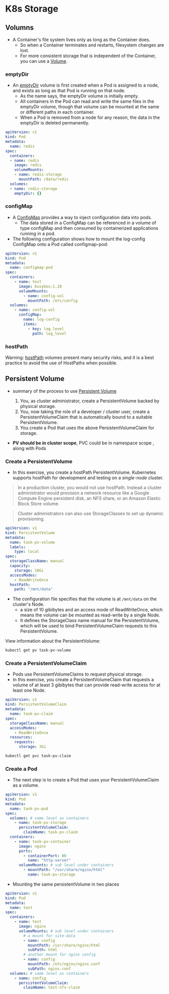 
# K8s Storage

## Volumns

- A Container's file system lives only as long as the Container does. 
    - So when a Container terminates and restarts, filesystem changes are lost. 
    - For more consistent storage that is independent of the Container, you can use a [Volume](https://kubernetes.io/docs/concepts/storage/volumes/).


### emptyDir

- An [emptyDir](https://kubernetes.io/docs/concepts/storage/volumes/#emptydir) volume is first created when a Pod is assigned to a node, and exists as long as that Pod is running on that node. 
    - As the name says, the emptyDir volume is initially empty. 
    - All containers in the Pod can read and write the same files in the emptyDir volume, though that volume can be mounted at the same or different paths in each container. 
    - When a Pod is removed from a node for any reason, the data in the emptyDir is deleted permanently.


```yaml
apiVersion: v1
kind: Pod
metadata:
  name: redis
spec:
  containers:
  - name: redis
    image: redis
    volumeMounts:
    - name: redis-storage
      mountPath: /data/redis
  volumes:
  - name: redis-storage
    emptyDir: {}
```

### configMap

- A [ConfigMap](https://kubernetes.io/docs/concepts/storage/volumes/#configmap) provides a way to inject configuration data into pods. 
    - The data stored in a ConfigMap can be referenced in a volume of type configMap and then consumed by containerized applications running in a pod.
- The following configuration shows how to mount the log-config ConfigMap onto a Pod called configmap-pod:


```yaml
apiVersion: v1
kind: Pod
metadata:
  name: configmap-pod
spec:
  containers:
    - name: test
      image: busybox:1.28
      volumeMounts:
        - name: config-vol
          mountPath: /etc/config
  volumes:
    - name: config-vol
      configMap:
        name: log-config
        items:
          - key: log_level
            path: log_level
```


### hostPath

Warning: [hostPath](https://kubernetes.io/docs/concepts/storage/volumes/#hostpath) volumes present many security risks,  and it is a best practice to avoid the use of HostPaths when possible.


## Persistent Volume

- summary of the process to use [Persistent Volume](https://kubernetes.io/docs/concepts/storage/persistent-volumes/)
    1. You, as cluster administrator, create a PersistentVolume backed by physical storage.
    2. You, now taking the role of a developer / cluster user, create a PersistentVolumeClaim that is automatically bound to a suitable PersistentVolume.
    3. You create a Pod that uses the above PersistentVolumeClaim for storage.


- **PV should be in cluster scope**,  PVC could be in namespace scope , along with Pods

### Create a PersistentVolume

- In this exercise, you create a hostPath PersistentVolume.  Kubernetes supports hostPath for development and testing on a *single-node* cluster. 

> In a production cluster, you would not use hostPath. Instead a cluster administrator would provision a network resource like a Google Compute Engine persistent disk, an NFS share, or an Amazon Elastic Block Store volume.

> Cluster administrators can also use StorageClasses to set up dynamic provisioning.

```yaml
apiVersion: v1
kind: PersistentVolume
metadata:
  name: task-pv-volume
  labels:
    type: local
spec:
  storageClassName: manual
  capacity:
    storage: 10Gi
  accessModes:
    - ReadWriteOnce
  hostPath:
    path: "/mnt/data"
```

- The configuration file specifies that the volume is at `/mnt/data` on the cluster's Node. 
    - a size of 10 gibibytes and an access mode of ReadWriteOnce, which means the volume can be mounted as read-write by a single Node.
    - It defines the StorageClass name manual for the PersistentVolume, which will be used to bind PersistentVolumeClaim requests to this PersistentVolume.


View information about the PersistentVolume:


```bash
kubectl get pv task-pv-volume
```


### Create a PersistentVolumeClaim

- Pods use PersistentVolumeClaims to request physical storage.
- In this exercise, you create a PersistentVolumeClaim that requests a volume of at least 3 gibibytes that can provide read-write access for at least one Node.

```yaml
apiVersion: v1
kind: PersistentVolumeClaim
metadata:
  name: task-pv-claim
spec:
  storageClassName: manual
  accessModes:
    - ReadWriteOnce
  resources:
    requests:
      storage: 3Gi
```

```bash
kubectl get pvc task-pv-claim
```


### Create a Pod

- The next step is to create a Pod that uses your PersistentVolumeClaim as a volume.

```yaml
apiVersion: v1
kind: Pod
metadata:
  name: task-pv-pod
spec:
  volumes: # same level as containers
    - name: task-pv-storage
      persistentVolumeClaim:
        claimName: task-pv-claim
  containers:
    - name: task-pv-container
      image: nginx
      ports:
        - containerPort: 80
          name: "http-server"
      volumeMounts: # sub level under containers
        - mountPath: "/usr/share/nginx/html"
          name: task-pv-storage
```


- Mounting the same persistentVolume in two places


```yaml
apiVersion: v1
kind: Pod
metadata:
  name: test
spec:
  containers:
    - name: test
      image: nginx
      volumeMounts: # sub level under containers
        # a mount for site-data
        - name: config
          mountPath: /usr/share/nginx/html
          subPath: html
        # another mount for nginx config
        - name: config
          mountPath: /etc/nginx/nginx.conf
          subPath: nginx.conf
  volumes: # same level as containers
    - name: config
      persistentVolumeClaim:
        claimName: test-nfs-claim
```










